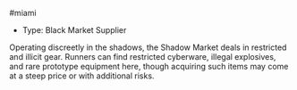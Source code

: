 #miami
- Type: Black Market Supplier

Operating discreetly in the shadows, the Shadow Market deals in restricted and illicit gear. Runners can find restricted cyberware, illegal explosives, and rare prototype equipment here, though acquiring such items may come at a steep price or with additional risks.